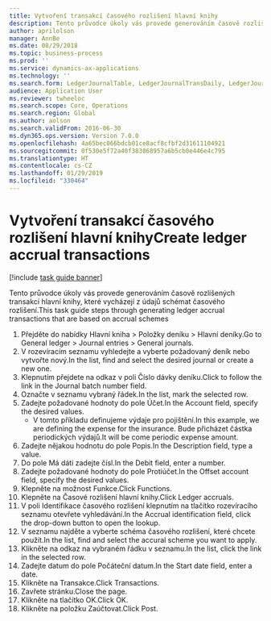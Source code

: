 ```yaml
---
title: Vytvoření transakcí časového rozlišení hlavní knihy
description: Tento průvodce úkoly vás provede generováním časově rozlišených transakcí hlavní knihy, které vycházejí z údajů schémat časového rozlišení.
author: aprilolson
manager: AnnBe
ms.date: 08/29/2018
ms.topic: business-process
ms.prod: ''
ms.service: dynamics-ax-applications
ms.technology: ''
ms.search.form: LedgerJournalTable, LedgerJournalTransDaily, LedgerJournalTransAccrual, LedgerJournalTransAccrualTrans
audience: Application User
ms.reviewer: twheeloc
ms.search.scope: Core, Operations
ms.search.region: Global
ms.author: aolson
ms.search.validFrom: 2016-06-30
ms.dyn365.ops.version: Version 7.0.0
ms.openlocfilehash: 4a65bec066bdcb01ce8acf8cfbf2d31611104921
ms.sourcegitcommit: 0f530e5f72a40f383868957a6b5cb0e446e4c795
ms.translationtype: HT
ms.contentlocale: cs-CZ
ms.lasthandoff: 01/29/2019
ms.locfileid: "330464"
---
```

# <a name="create-ledger-accrual-transactions"></a><span data-ttu-id="e2b08-103">Vytvoření transakcí časového rozlišení hlavní knihy</span><span class="sxs-lookup"><span data-stu-id="e2b08-103">Create ledger accrual transactions</span></span>

[!include [task guide banner](../../includes/task-guide-banner.md)]

<span data-ttu-id="e2b08-104">Tento průvodce úkoly vás provede generováním časově rozlišených transakcí hlavní knihy, které vycházejí z údajů schémat časového rozlišení.</span><span class="sxs-lookup"><span data-stu-id="e2b08-104">This task guide steps through generating ledger accrual transactions that are based on accrual schemes</span></span>

1. <span data-ttu-id="e2b08-105">Přejděte do nabídky Hlavní kniha > Položky deníku > Hlavní deníky.</span><span class="sxs-lookup"><span data-stu-id="e2b08-105">Go to General ledger > Journal entries > General journals.</span></span>
2. <span data-ttu-id="e2b08-106">V rozevíracím seznamu vyhledejte a vyberte požadovaný deník nebo vytvořte nový.</span><span class="sxs-lookup"><span data-stu-id="e2b08-106">In the list, find and select the desired journal or create a new one.</span></span>
3. <span data-ttu-id="e2b08-107">Klepnutím přejdete na odkaz v poli Číslo dávky deníku.</span><span class="sxs-lookup"><span data-stu-id="e2b08-107">Click to follow the link in the Journal batch number field.</span></span>
4. <span data-ttu-id="e2b08-108">Označte v seznamu vybraný řádek.</span><span class="sxs-lookup"><span data-stu-id="e2b08-108">In the list, mark the selected row.</span></span>
5. <span data-ttu-id="e2b08-109">Zadejte požadované hodnoty do pole Účet.</span><span class="sxs-lookup"><span data-stu-id="e2b08-109">In the Account field, specify the desired values.</span></span>
    * <span data-ttu-id="e2b08-110">V tomto příkladu definujeme výdaje pro pojištění.</span><span class="sxs-lookup"><span data-stu-id="e2b08-110">In this example, we are defining the expense for the insurance.</span></span> <span data-ttu-id="e2b08-111">Bude přicházet částka periodických výdajů.</span><span class="sxs-lookup"><span data-stu-id="e2b08-111">It will be come periodic expense amount.</span></span>  
6. <span data-ttu-id="e2b08-112">Zadejte nějakou hodnotu do pole Popis.</span><span class="sxs-lookup"><span data-stu-id="e2b08-112">In the Description field, type a value.</span></span>
7. <span data-ttu-id="e2b08-113">Do pole Má dáti zadejte čísl.</span><span class="sxs-lookup"><span data-stu-id="e2b08-113">In the Debit field, enter a number.</span></span>
8. <span data-ttu-id="e2b08-114">Zadejte požadované hodnoty do pole Protiúčet.</span><span class="sxs-lookup"><span data-stu-id="e2b08-114">In the Offset account field, specify the desired values.</span></span>
9. <span data-ttu-id="e2b08-115">Klepněte na možnost Funkce.</span><span class="sxs-lookup"><span data-stu-id="e2b08-115">Click Functions.</span></span>
10. <span data-ttu-id="e2b08-116">Klepněte na Časové rozlišení hlavní knihy.</span><span class="sxs-lookup"><span data-stu-id="e2b08-116">Click Ledger accruals.</span></span>
11. <span data-ttu-id="e2b08-117">V poli Identifikace časového rozlišení klepnutím na tlačítko rozevíracího seznamu otevřete vyhledávání.</span><span class="sxs-lookup"><span data-stu-id="e2b08-117">In the Accrual identification field, click the drop-down button to open the lookup.</span></span>
12. <span data-ttu-id="e2b08-118">V seznamu najděte a vyberte schéma časového rozlišení, které chcete použít.</span><span class="sxs-lookup"><span data-stu-id="e2b08-118">In the list, find and select the accural scheme you want to apply.</span></span>
13. <span data-ttu-id="e2b08-119">Klikněte na odkaz na vybraném řádku v seznamu.</span><span class="sxs-lookup"><span data-stu-id="e2b08-119">In the list, click the link in the selected row.</span></span>
14. <span data-ttu-id="e2b08-120">Zadejte datum do pole Počáteční datum.</span><span class="sxs-lookup"><span data-stu-id="e2b08-120">In the Start date field, enter a date.</span></span>
15. <span data-ttu-id="e2b08-121">Klikněte na Transakce.</span><span class="sxs-lookup"><span data-stu-id="e2b08-121">Click Transactions.</span></span>
16. <span data-ttu-id="e2b08-122">Zavřete stránku.</span><span class="sxs-lookup"><span data-stu-id="e2b08-122">Close the page.</span></span>
17. <span data-ttu-id="e2b08-123">Klikněte na tlačítko OK.</span><span class="sxs-lookup"><span data-stu-id="e2b08-123">Click OK.</span></span>
18. <span data-ttu-id="e2b08-124">Klikněte na položku Zaúčtovat.</span><span class="sxs-lookup"><span data-stu-id="e2b08-124">Click Post.</span></span>

